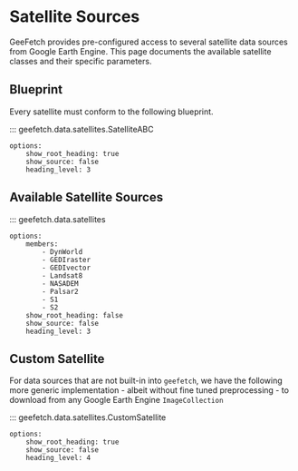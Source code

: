 # Satellite Sources

GeeFetch provides pre-configured access to several satellite data sources from Google Earth Engine. This page documents the available satellite classes and their specific parameters.

## Blueprint

Every satellite must conform to the following blueprint.

::: geefetch.data.satellites.SatelliteABC

    options:
        show_root_heading: true
        show_source: false
        heading_level: 3

## Available Satellite Sources

::: geefetch.data.satellites

    options:
        members:
            - DynWorld
            - GEDIraster
            - GEDIvector
            - Landsat8
            - NASADEM
            - Palsar2
            - S1
            - S2
        show_root_heading: false
        show_source: false
        heading_level: 3

## Custom Satellite

For data sources that are not built-in into `geefetch`, we have the following more generic implementation - albeit without fine tuned preprocessing - to download from any Google Earth Engine `ImageCollection`


::: geefetch.data.satellites.CustomSatellite

    options:
        show_root_heading: true
        show_source: false
        heading_level: 4
